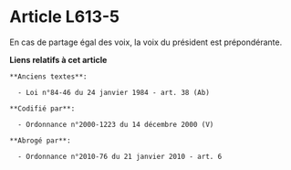 # Article L613-5

En cas de partage égal des voix, la voix du président est prépondérante.

**Liens relatifs à cet article**

	**Anciens textes**:

	  - Loi n°84-46 du 24 janvier 1984 - art. 38 (Ab)

	**Codifié par**:

	  - Ordonnance n°2000-1223 du 14 décembre 2000 (V)

	**Abrogé par**:

	  - Ordonnance n°2010-76 du 21 janvier 2010 - art. 6
